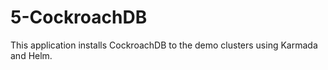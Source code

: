 # 5-CockroachDB

This application installs CockroachDB to the demo clusters using Karmada and Helm.
